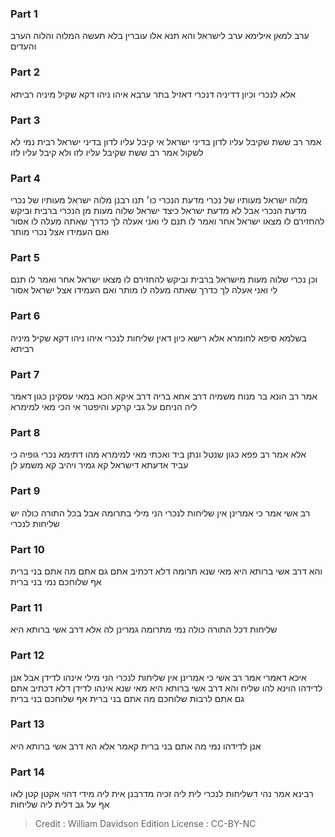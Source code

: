 
### Part 1
ערב למאן אילימא ערב לישראל והא תנא אלו עוברין בלא תעשה המלוה והלוה הערב והעדים 

### Part 2
אלא לנכרי וכיון דדיניה דנכרי דאזיל בתר ערבא איהו ניהו דקא שקיל מיניה רביתא

### Part 3
אמר רב ששת שקיבל עליו לדון בדיני ישראל אי קיבל עליו לדון בדיני ישראל רבית נמי לא לשקול אמר רב ששת שקיבל עליו לזו ולא קיבל עליו לזו

### Part 4
מלוה ישראל מעותיו של נכרי מדעת הנכרי כו׳ תנו רבנן מלוה ישראל מעותיו של נכרי מדעת הנכרי אבל לא מדעת ישראל כיצד ישראל שלוה מעות מן הנכרי ברבית וביקש להחזירם לו מצאו ישראל אחר ואמר לו תנם לי ואני אעלה לך כדרך שאתה מעלה לו אסור ואם העמידו אצל נכרי מותר 

### Part 5
וכן נכרי שלוה מעות מישראל ברבית וביקש להחזירם לו מצאו ישראל אחר ואמר לו תנם לי ואני אעלה לך כדרך שאתה מעלה לו מותר ואם העמידו אצל ישראל אסור

### Part 6
בשלמא סיפא לחומרא אלא רישא כיון דאין שליחות לנכרי איהו ניהו דקא שקיל מיניה רביתא

### Part 7
אמר רב הונא בר מנוח משמיה דרב אחא בריה דרב איקא הכא במאי עסקינן כגון דאמר ליה הניחם על גבי קרקע והיפטר אי הכי מאי למימרא

### Part 8
אלא אמר רב פפא כגון שנטל ונתן ביד ואכתי מאי למימרא מהו דתימא נכרי גופיה כי עביד אדעתא דישראל קא גמיר ויהיב קא משמע לן

### Part 9
רב אשי אמר כי אמרינן אין שליחות לנכרי הני מילי בתרומה אבל בכל התורה כולה יש שליחות לנכרי

### Part 10
והא דרב אשי ברותא היא מאי שנא תרומה דלא דכתיב אתם גם אתם מה אתם בני ברית אף שלוחכם נמי בני ברית 

### Part 11
שליחות דכל התורה כולה נמי מתרומה גמרינן לה אלא דרב אשי ברותא היא

### Part 12
איכא דאמרי אמר רב אשי כי אמרינן אין שליחות לנכרי הני מילי אינהו לדידן אבל אנן לדידהו הוינא להו שליח והא דרב אשי ברותא היא מאי שנא אינהו לדידן דלא דכתיב אתם גם אתם לרבות שלוחכם מה אתם בני ברית אף שלוחכם בני ברית 

### Part 13
אנן לדידהו נמי מה אתם בני ברית קאמר אלא הא דרב אשי ברותא היא

### Part 14
רבינא אמר נהי דשליחות לנכרי לית ליה זכיה מדרבנן אית ליה מידי דהוי אקטן קטן לאו אף על גב דלית ליה שליחות

>Credit : William Davidson Edition
>License : CC-BY-NC